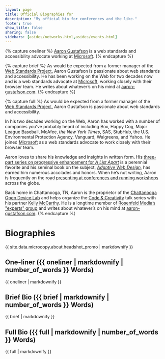 ```yaml
---
layout: page
title: Official Biographies for
description: "My official bio for conferences and the like."
footer: true
show_title: false
sharing: false
sidebars: [asides/networks.html,asides/events.html]
---
```


{% capture oneliner %}
[Aaron Gustafson](http://www.aaron-gustafson.com/) is a web standards and accessibility advocate working at [Microsoft](http://www.microsoft.com/).
{% endcapture %}

{% capture brief %}
As would be expected from a former manager of the [Web Standards Project](http://webstandards.org), Aaron Gustafson is passionate about web standards and accessibility. He has been working on the Web for two decades now and is a web standards advocate at [Microsoft](http://www.microsoft.com/), working closely with their browser team. He writes about whatever’s on his mind at [aaron-gustafson.com](http://www.aaron-gustafson.com/).
{% endcapture %}

{% capture full %}
As would be expected from a former manager of the [Web Standards Project](http://webstandards.org), Aaron Gustafson is passionate about web standards and accessibility.

In his two decades working on the Web, Aaron has worked with a number of companies you’ve probably heard of including Box, Happy Cog, Major League Baseball, McAfee, *the New York Times*, SAS, StubHub, the U.S. Environmental Protection Agency, Vanguard, Walgreens, and Yahoo. He joined [Microsoft](http://www.microsoft.com/) as a web standards advocate to work closely with their browser team.

Aaron loves to share his knowledge and insights in written form. His [three-part series on progressive enhancement for *A List Apart*](http://alistapart.com/author/agustafson) is a perennial favorite and his seminal book on the subject, [*Adaptive Web Design*](http://adaptivewebdesign.com), has earned him numerous accolades and honors. When he’s not writing, Aaron is frequently on the road [presenting at conferences and running workshops](http://lanyrd.com/profile/aarongustafson/) across the globe.

Back home in Chattanooga, TN, Aaron is the proprietor of the [Chattanooga Open Device Lab](http://chadevicelab.org) and helps organize the [Code & Creativity](http://codeandcreativity.com) talk series with his partner [Kelly McCarthy](https://twitter.com/ShirleyTemper). He is a longtime member of [Rosenfeld Media’s "experts" group](http://rosenfeldmedia.com/experts/aaron-gustafson/) and writes about whatever’s on his mind at [aaron-gustafson.com](http://www.aaron-gustafson.com/).
{% endcapture %}

# Biographies

<aside class="alternate">{{ site.data.microcopy.about.headshot_promo | markdownify }}</aside>

## One-liner ({{ oneliner | markdownify | number_of_words }} Words)

{{ oneliner | markdownify }}


## Brief Bio ({{ brief | markdownify | number_of_words }} Words)

{{ brief | markdownify }}


## Full Bio ({{ full | markdownify | number_of_words }} Words)

{{ full | markdownify }}